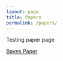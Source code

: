```yaml
---
layout: page
title: Papers
permalink: /papers/
---
```


Testing paper page

[Bayes Paper](https://docs.google.com/viewer?url=${https://github.com/klepikhina/klepikhina.github.io/blob/master/images/Bayesian___Project.pdf})
